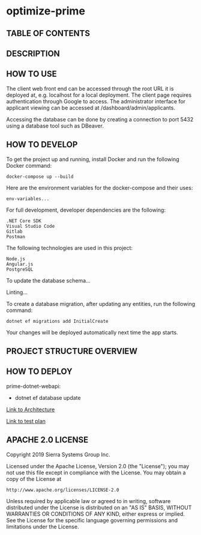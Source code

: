 # optimize-prime

## TABLE OF CONTENTS


## DESCRIPTION


## HOW TO USE

The client web front end can be accessed through the root URL it is 
deployed at, e.g. localhost for a local deployment. The client page
requires authentication through Google to access. The administrator 
interface for applicant viewing can be accessed at 
/dashboard/admin/applicants. 

Accessing the database can be done by creating a connection to port 
5432 using a database tool such as DBeaver.

## HOW TO DEVELOP

To get the project up and running, install Docker and run the following
Docker command:

	docker-compose up --build
	
Here are the environment variables for the docker-compose and their uses:

	env-variables...
	
For full development, developer dependencies are the following:

	.NET Core SDK
	Visual Studio Code
	Gitlab
	Postman

The following technologies are used in this project:
	
	Node.js
	Angular.js
	PostgreSQL
	
To update the database schema...

Linting...

To create a database migration, after updating any entities, 
run the following command:

	dotnet ef migrations add InitialCreate
	
Your changes will be deployed automatically next time the app starts.

## PROJECT STRUCTURE OVERVIEW


## HOW TO DEPLOY

prime-dotnet-webapi:

- dotnet ef database update

[Link to Architecture](documentation/Architecture.md)


[Link to test plan](documentation/TestPlan.md)



## APACHE 2.0 LICENSE

Copyright 2019 Sierra Systems Group Inc.

Licensed under the Apache License, Version 2.0 (the "License");
you may not use this file except in compliance with the License.
You may obtain a copy of the License at

    http://www.apache.org/licenses/LICENSE-2.0

Unless required by applicable law or agreed to in writing, software
distributed under the License is distributed on an "AS IS" BASIS,
WITHOUT WARRANTIES OR CONDITIONS OF ANY KIND, either express or implied.
See the License for the specific language governing permissions and
limitations under the License.
